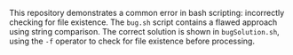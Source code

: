 This repository demonstrates a common error in bash scripting: incorrectly checking for file existence.  The `bug.sh` script contains a flawed approach using string comparison. The correct solution is shown in `bugSolution.sh`, using the `-f` operator to check for file existence before processing.